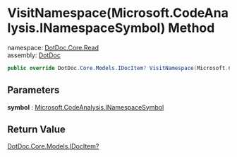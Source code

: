 ﻿# VisitNamespace\(Microsoft\.CodeAnalysis\.INamespaceSymbol\) Method

namespace: [DotDoc\.Core\.Read](../../DotDoc.Core.Read.md)<br />
assembly: [DotDoc](../../../DotDoc.md)



```csharp
public override DotDoc.Core.Models.IDocItem? VisitNamespace(Microsoft.CodeAnalysis.INamespaceSymbol symbol);
```

## Parameters

__symbol__ : [Microsoft\.CodeAnalysis\.INamespaceSymbol](https://docs.microsoft.com/dotnet/api/Microsoft.CodeAnalysis.INamespaceSymbol)



## Return Value

[DotDoc\.Core\.Models\.IDocItem?](../../../DotDoc/DotDoc.Core.Models/IDocItem.md)



